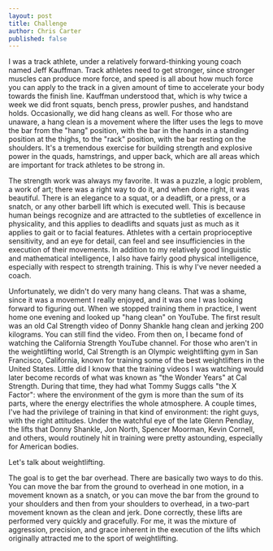 ```yaml
---
layout: post
title: Challenge
author: Chris Carter
published: false
---
```


I was a track athlete, under a relatively forward-thinking young coach named Jeff Kauffman. Track athletes need to get stronger, since stronger muscles can produce more force, and speed is all about how much force you can apply to the track in a given amount of time to accelerate your body towards the finish line. Kauffman understood that, which is why twice a week we did front squats, bench press, prowler pushes, and handstand holds. Occasionally, we did hang cleans as well. For those who are unaware, a hang clean is a movement where the lifter uses the legs to move the bar from the "hang" position, with the bar in the hands in a standing position at the thighs, to the "rack" position, with the bar resting on the shoulders. It's a tremendous exercise for building strength and explosive power in the quads, hamstrings, and upper back, which are all areas which are important for track athletes to be strong in.  

The strength work was always my favorite. It was a puzzle, a logic problem, a work of art; there was a right way to do it, and when done right, it was beautiful. There is an elegance to a squat, or a deadlift, or a press, or a snatch, or any other barbell lift which is executed well. This is because human beings recognize and are attracted to the subtleties of excellence in physicality, and this applies to deadlifts and squats just as much as it applies to gait or to facial features. Athletes with a certain proprioceptive sensitivity, and an eye for detail, can feel and see insufficiencies in the execution of their movements. In addition to my relatively good linguistic and mathematical intelligence, I also have fairly good physical intelligence, especially with respect to strength training. This is why I've never needed a coach.

Unfortunately, we didn't do very many hang cleans. That was a shame, since it was a movement I really enjoyed, and it was one I was looking forward to figuring out. When we stopped training them in practice, I went home one evening and looked up "hang clean" on YouTube. The first result was an old Cal Strength video of Donny Shankle hang clean and jerking 200 kilograms. You can still find the video. From then on, I became fond of watching the California Strength YouTube channel. For those who aren't in the weightlifting world, Cal Strength is an Olympic weightlifting gym in San Francisco, California, known for training some of the best weightlifters in the United States. Little did I know that the training videos I was watching would later become records of what was known as "the Wonder Years" at Cal Strength. During that time, they had what Tommy Suggs calls "the X Factor": where the environment of the gym is more than the sum of its parts, where the energy electrifies the whole atmosphere. A couple times, I've had the privilege of training in that kind of environment: the right guys, with the right attitudes. Under the watchful eye of the late Glenn Pendlay, the lifts that Donny Shankle, Jon North, Spencer Moorman, Kevin Cornell, and others, would routinely hit in training were pretty astounding, especially for American bodies.

Let's talk about weightlifting.

The goal is to get the bar overhead. There are basically two ways to do this. You can move the bar from the ground to overhead in one motion, in a movement known as a snatch, or you can move the bar from the ground to your shoulders and then from your shoulders to overhead, in a two-part movement known as the clean and jerk. Done correctly, these lifts are performed very quickly and gracefully. For me, it was the mixture of aggression, precision, and grace inherent in the execution of the lifts which originally attracted me to the sport of weightlifting.
